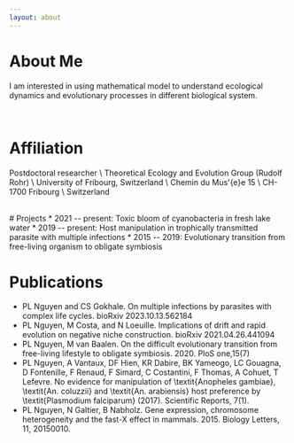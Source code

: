 ```yaml
---
layout: about 
---
```


# About Me
I am interested in using mathematical model to understand ecological dynamics and evolutionary processes in different biological system.

<br/>

# Affiliation
Postdoctoral researcher \\
Theoretical Ecology and Evolution Group (Rudolf Rohr) \\
University of Fribourg, Switzerland \\
Chemin du Mus\'{e}e 15 \\
CH-1700 Fribourg \\
Switzerland 

<br/>
# Projects
* 2021 -- present: Toxic bloom of cyanobacteria in fresh lake water
* 2019 -- present: Host manipulation in trophically transmitted parasite with multiple infections
* 2015 -- 2019: Evolutionary transition from free-living organism to obligate symbiosis
  
<br/>

# Publications
* PL Nguyen and CS Gokhale. On multiple infections by parasites with complex life cycles. bioRxiv 2023.10.13.562184
* PL Nguyen, M Costa, and N Loeuille. Implications of drift and rapid evolution on negative niche construction. bioRxiv 2021.04.26.441094
* PL Nguyen, M van Baalen. On the difficult evolutionary transition from free-living lifestyle to obligate symbiosis. 2020. PloS one,15(7)
* PL Nguyen, A Vantaux, DF Hien, KR Dabire, BK Yameogo, LC Gouagna, D Fontenille, F Renaud, F Simard, C Costantini, F Thomas, A Cohuet, T Lefevre. No evidence for manipulation of \textit{Anopheles gambiae}, \textit{An. coluzzii} and \textit{An. arabiensis} host preference by \textit{Plasmodium falciparum} (2017). Scientific Reports, 7(1).
* PL Nguyen, N Galtier, B Nabholz. Gene expression, chromosome heterogeneity and the fast-X effect in mammals. 2015. Biology Letters, 11, 20150010. 